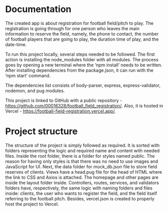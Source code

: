 # Documentation
The created app is about registration for football field/pitch to play. The registration is going through for one person who leaves the main information to reserve the field, namely, the phone to contact, the number of football players that are going to play, the duration time of play, and the date-time.

To run this project locally, several steps needed to be followed. The first action is installing the node_modules folder with all modules. The process goes by opening a new terminal where the ‘npm install’ needs to be written. After installing dependencies from the package.json, it can run with the ‘npm start’ command.

The dependencies list consists of body-parser, express, express-validator, nodemon, and pug modules.

This project is linked to GitHub with a public repository - https://github.com/00016328/football_field_registration/. Also, it is hosted in Vercel - https://football-field-registration.vercel.app/.

# Project structure
The structure of the project is simply followed as required. It is sorted with folders representing the logic and required name and content with needed files. Inside the root folder, there is a folder for styles named public. The reason for having only styles is that there was no need to use images and JavaScript for UI. Next, the data folder for mock_db.json file to store field reserves of clients. Views have a head.pug file for the head of HTML where the link to CSS and Axios is attached. The homepage and other pages are inside the layout folder inside. Controllers, routes, services, and validators folders have, respectively, the same logic with naming folders and files inside: clients, the user who wants to register the field, and the field itself referring to the football pitch. Besides, vercel.json is created to properly host the project to Vercel.